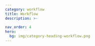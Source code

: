 ```yaml
---
category: workflow
title: Workflow
description: >- 
      
nav_order: 4
hero:
  bg: img/category-heading-workflow.png
---
```

